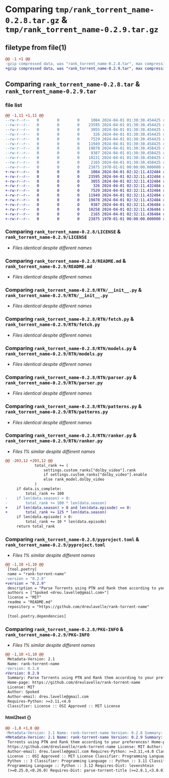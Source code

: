 # Comparing `tmp/rank_torrent_name-0.2.8.tar.gz` & `tmp/rank_torrent_name-0.2.9.tar.gz`

## filetype from file(1)

```diff
@@ -1 +1 @@
-gzip compressed data, was "rank_torrent_name-0.2.8.tar", max compression
+gzip compressed data, was "rank_torrent_name-0.2.9.tar", max compression
```

## Comparing `rank_torrent_name-0.2.8.tar` & `rank_torrent_name-0.2.9.tar`

### file list

```diff
@@ -1,11 +1,11 @@
--rw-r--r--   0        0        0     1084 2024-04-01 01:30:30.454425 rank_torrent_name-0.2.8/LICENSE
--rw-r--r--   0        0        0    23595 2024-04-01 01:30:30.454425 rank_torrent_name-0.2.8/README.md
--rw-r--r--   0        0        0     3055 2024-04-01 01:30:30.454425 rank_torrent_name-0.2.8/RTN/__init__.py
--rw-r--r--   0        0        0      326 2024-04-01 01:30:30.454425 rank_torrent_name-0.2.8/RTN/exceptions.py
--rw-r--r--   0        0        0     7529 2024-04-01 01:30:30.454425 rank_torrent_name-0.2.8/RTN/fetch.py
--rw-r--r--   0        0        0    11949 2024-04-01 01:30:30.454425 rank_torrent_name-0.2.8/RTN/models.py
--rw-r--r--   0        0        0    19878 2024-04-01 01:30:30.458425 rank_torrent_name-0.2.8/RTN/parser.py
--rw-r--r--   0        0        0     9387 2024-04-01 01:30:30.458425 rank_torrent_name-0.2.8/RTN/patterns.py
--rw-r--r--   0        0        0    10231 2024-04-01 01:30:30.458425 rank_torrent_name-0.2.8/RTN/ranker.py
--rw-r--r--   0        0        0     2165 2024-04-01 01:30:30.458425 rank_torrent_name-0.2.8/pyproject.toml
--rw-r--r--   0        0        0    23875 1970-01-01 00:00:00.000000 rank_torrent_name-0.2.8/PKG-INFO
+-rw-r--r--   0        0        0     1084 2024-04-01 02:32:11.432484 rank_torrent_name-0.2.9/LICENSE
+-rw-r--r--   0        0        0    23595 2024-04-01 02:32:11.432484 rank_torrent_name-0.2.9/README.md
+-rw-r--r--   0        0        0     3055 2024-04-01 02:32:11.432484 rank_torrent_name-0.2.9/RTN/__init__.py
+-rw-r--r--   0        0        0      326 2024-04-01 02:32:11.432484 rank_torrent_name-0.2.9/RTN/exceptions.py
+-rw-r--r--   0        0        0     7529 2024-04-01 02:32:11.432484 rank_torrent_name-0.2.9/RTN/fetch.py
+-rw-r--r--   0        0        0    11949 2024-04-01 02:32:11.432484 rank_torrent_name-0.2.9/RTN/models.py
+-rw-r--r--   0        0        0    19878 2024-04-01 02:32:11.432484 rank_torrent_name-0.2.9/RTN/parser.py
+-rw-r--r--   0        0        0     9387 2024-04-01 02:32:11.436484 rank_torrent_name-0.2.9/RTN/patterns.py
+-rw-r--r--   0        0        0    10258 2024-04-01 02:32:11.436484 rank_torrent_name-0.2.9/RTN/ranker.py
+-rw-r--r--   0        0        0     2165 2024-04-01 02:32:11.436484 rank_torrent_name-0.2.9/pyproject.toml
+-rw-r--r--   0        0        0    23875 1970-01-01 00:00:00.000000 rank_torrent_name-0.2.9/PKG-INFO
```

### Comparing `rank_torrent_name-0.2.8/LICENSE` & `rank_torrent_name-0.2.9/LICENSE`

 * *Files identical despite different names*

### Comparing `rank_torrent_name-0.2.8/README.md` & `rank_torrent_name-0.2.9/README.md`

 * *Files identical despite different names*

### Comparing `rank_torrent_name-0.2.8/RTN/__init__.py` & `rank_torrent_name-0.2.9/RTN/__init__.py`

 * *Files identical despite different names*

### Comparing `rank_torrent_name-0.2.8/RTN/fetch.py` & `rank_torrent_name-0.2.9/RTN/fetch.py`

 * *Files identical despite different names*

### Comparing `rank_torrent_name-0.2.8/RTN/models.py` & `rank_torrent_name-0.2.9/RTN/models.py`

 * *Files identical despite different names*

### Comparing `rank_torrent_name-0.2.8/RTN/parser.py` & `rank_torrent_name-0.2.9/RTN/parser.py`

 * *Files identical despite different names*

### Comparing `rank_torrent_name-0.2.8/RTN/patterns.py` & `rank_torrent_name-0.2.9/RTN/patterns.py`

 * *Files identical despite different names*

### Comparing `rank_torrent_name-0.2.8/RTN/ranker.py` & `rank_torrent_name-0.2.9/RTN/ranker.py`

 * *Files 1% similar despite different names*

```diff
@@ -203,12 +203,12 @@
             total_rank += (
                 settings.custom_ranks["dolby_video"].rank
                 if settings.custom_ranks["dolby_video"].enable
                 else rank_model.dolby_video
             )
     if data.is_complete:
         total_rank += 100
-    if len(data.season) > 0:
-        total_rank += 100 * len(data.season)
+    if len(data.season) > 0 and len(data.episode) == 0:
+        total_rank += 125 * len(data.season)
     if len(data.episode) > 0:
         total_rank += 10 * len(data.episode)
     return total_rank
```

### Comparing `rank_torrent_name-0.2.8/pyproject.toml` & `rank_torrent_name-0.2.9/pyproject.toml`

 * *Files 1% similar despite different names*

```diff
@@ -1,10 +1,10 @@
 [tool.poetry]
 name = "rank-torrent-name"
-version = "0.2.8"
+version = "0.2.9"
 description = "Parse Torrents using PTN and Rank them according to your preferences!"
 authors = ["Spoked <dreu.lavelle@gmail.com>"]
 license = "MIT"
 readme = "README.md"
 repository = "https://github.com/dreulavelle/rank-torrent-name"
 
 [tool.poetry.dependencies]
```

### Comparing `rank_torrent_name-0.2.8/PKG-INFO` & `rank_torrent_name-0.2.9/PKG-INFO`

 * *Files 1% similar despite different names*

```diff
@@ -1,10 +1,10 @@
 Metadata-Version: 2.1
 Name: rank-torrent-name
-Version: 0.2.8
+Version: 0.2.9
 Summary: Parse Torrents using PTN and Rank them according to your preferences!
 Home-page: https://github.com/dreulavelle/rank-torrent-name
 License: MIT
 Author: Spoked
 Author-email: dreu.lavelle@gmail.com
 Requires-Python: >=3.11,<4.0
 Classifier: License :: OSI Approved :: MIT License
```

#### html2text {}

```diff
@@ -1,8 +1,8 @@
-Metadata-Version: 2.1 Name: rank-torrent-name Version: 0.2.8 Summary: Parse
+Metadata-Version: 2.1 Name: rank-torrent-name Version: 0.2.9 Summary: Parse
 Torrents using PTN and Rank them according to your preferences! Home-page:
 https://github.com/dreulavelle/rank-torrent-name License: MIT Author: Spoked
 Author-email: dreu.lavelle@gmail.com Requires-Python: >=3.11,<4.0 Classifier:
 License :: OSI Approved :: MIT License Classifier: Programming Language ::
 Python :: 3 Classifier: Programming Language :: Python :: 3.11 Classifier:
 Programming Language :: Python :: 3.12 Requires-Dist: levenshtein
 (>=0.25.0,<0.26.0) Requires-Dist: parse-torrent-title (>=2.8.1,<3.0.0)
```

